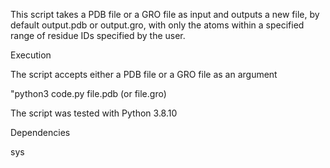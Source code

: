 This script takes a PDB file or a GRO file as input and outputs a new file, by default output.pdb or output.gro, 
with only the atoms within a specified range of residue IDs specified by the user.



Execution

The script accepts either a PDB file or a GRO file as an argument

"python3 code.py file.pdb (or file.gro)

The script was tested with Python 3.8.10



Dependencies

sys
